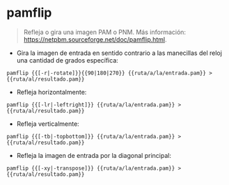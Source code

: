 # pamflip

> Refleja o gira una imagen PAM o PNM.
> Más información: <https://netpbm.sourceforge.net/doc/pamflip.html>.

- Gira la imagen de entrada en sentido contrario a las manecillas del reloj una cantidad de grados específica:

`pamflip {{[-r|-rotate]}}{{90|180|270}} {{ruta/a/la/entrada.pam}} > {{ruta/al/resultado.pam}}`

- Refleja horizontalmente:

`pamflip {{[-lr|-leftright]}} {{ruta/a/la/entrada.pam}} > {{ruta/al/resultado.pam}}`

- Refleja verticalmente:

`pamflip {{[-tb|-topbottom]}} {{ruta/a/la/entrada.pam}} > {{ruta/al/resultado.pam}}`

- Refleja la imagen de entrada por la diagonal principal:

`pamflip {{[-xy|-transpose]}} {{ruta/a/la/entrada.pam}} > {{ruta/al/resultado.pam}}`
